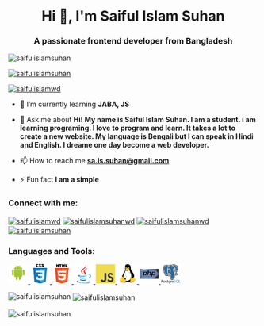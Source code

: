 <h1 align="center">Hi 👋, I'm Saiful Islam Suhan</h1>
<h3 align="center">A passionate frontend developer from Bangladesh</h3>

<p align="left"> <img src="https://komarev.com/ghpvc/?username=saifulislamsuhan&label=Profile%20views&color=0e75b6&style=flat" alt="saifulislamsuhan" /> </p>

<p align="left"> <a href="https://github.com/ryo-ma/github-profile-trophy"><img src="https://github-profile-trophy.vercel.app/?username=saifulislamsuhan" alt="saifulislamsuhan" /></a> </p>

<p align="left"> <a href="https://twitter.com/saifulislamwd" target="blank"><img src="https://img.shields.io/twitter/follow/saifulislamwd?logo=twitter&style=for-the-badge" alt="saifulislamwd" /></a> </p>

- 🌱 I’m currently learning **JABA, JS**

- 💬 Ask me about **Hi! My name is Saiful Islam Suhan. I am a student. i am learning programing. I love to program and learn. It takes a lot to create a new website. My language is Bengali but I can speak in Hindi and English. I dreame one day become a web developer.**

- 📫 How to reach me **sa.is.suhan@gmail.com**

- ⚡ Fun fact **I am a simple**

<h3 align="left">Connect with me:</h3>
<p align="left">
<a href="https://twitter.com/saifulislamwd" target="blank"><img align="center" src="https://raw.githubusercontent.com/rahuldkjain/github-profile-readme-generator/master/src/images/icons/Social/twitter.svg" alt="saifulislamwd" height="30" width="40" /></a>
<a href="https://fb.com/saifulislamsuhanwd" target="blank"><img align="center" src="https://raw.githubusercontent.com/rahuldkjain/github-profile-readme-generator/master/src/images/icons/Social/facebook.svg" alt="saifulislamsuhanwd" height="30" width="40" /></a>
<a href="https://instagram.com/saifulislamwd" target="blank"><img align="center" src="https://raw.githubusercontent.com/rahuldkjain/github-profile-readme-generator/master/src/images/icons/Social/instagram.svg" alt="saifulislamsuhanwd" height="30" width="40" /></a>
<a href="https://www.youtube.com/c/saifulislamsuhan" target="blank"><img align="center" src="https://raw.githubusercontent.com/rahuldkjain/github-profile-readme-generator/master/src/images/icons/Social/youtube.svg" alt="saifulislamsuhan" height="30" width="40" /></a>
</p>

<h3 align="left">Languages and Tools:</h3>
<p align="left"> <a href="https://developer.android.com" target="_blank" rel="noreferrer"> <img src="https://raw.githubusercontent.com/devicons/devicon/master/icons/android/android-original-wordmark.svg" alt="android" width="40" height="40"/> </a> <a href="https://www.w3schools.com/css/" target="_blank" rel="noreferrer"> <img src="https://raw.githubusercontent.com/devicons/devicon/master/icons/css3/css3-original-wordmark.svg" alt="css3" width="40" height="40"/> </a> <a href="https://www.w3.org/html/" target="_blank" rel="noreferrer"> <img src="https://raw.githubusercontent.com/devicons/devicon/master/icons/html5/html5-original-wordmark.svg" alt="html5" width="40" height="40"/> </a> <a href="https://www.java.com" target="_blank" rel="noreferrer"> <img src="https://raw.githubusercontent.com/devicons/devicon/master/icons/java/java-original.svg" alt="java" width="40" height="40"/> </a> <a href="https://developer.mozilla.org/en-US/docs/Web/JavaScript" target="_blank" rel="noreferrer"> <img src="https://raw.githubusercontent.com/devicons/devicon/master/icons/javascript/javascript-original.svg" alt="javascript" width="40" height="40"/> </a> <a href="https://www.linux.org/" target="_blank" rel="noreferrer"> <img src="https://raw.githubusercontent.com/devicons/devicon/master/icons/linux/linux-original.svg" alt="linux" width="40" height="40"/> </a> <a href="https://www.php.net" target="_blank" rel="noreferrer"> <img src="https://raw.githubusercontent.com/devicons/devicon/master/icons/php/php-original.svg" alt="php" width="40" height="40"/> </a> <a href="https://www.postgresql.org" target="_blank" rel="noreferrer"> <img src="https://raw.githubusercontent.com/devicons/devicon/master/icons/postgresql/postgresql-original-wordmark.svg" alt="postgresql" width="40" height="40"/> </a> </p>

<p><img align="left" src="https://github-readme-stats.vercel.app/api/top-langs?username=saifulislamsuhan&show_icons=true&locale=en&layout=compact" alt="saifulislamsuhan" /></p>

<p>&nbsp;<img align="center" src="https://github-readme-stats.vercel.app/api?username=saifulislamsuhan&show_icons=true&locale=en" alt="saifulislamsuhan" /></p>

<p><img align="center" src="https://github-readme-streak-stats.herokuapp.com/?user=saifulislamsuhan&" alt="saifulislamsuhan" /></p>
